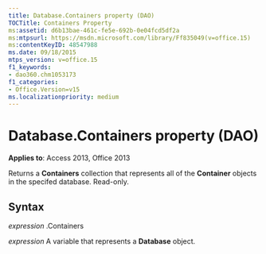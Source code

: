 ```yaml
---
title: Database.Containers property (DAO)
TOCTitle: Containers Property
ms:assetid: d6b13bae-461c-fe5e-692b-0e04fcd5df2a
ms:mtpsurl: https://msdn.microsoft.com/library/Ff835049(v=office.15)
ms:contentKeyID: 48547988
ms.date: 09/18/2015
mtps_version: v=office.15
f1_keywords:
- dao360.chm1053173
f1_categories:
- Office.Version=v15
ms.localizationpriority: medium
---
```


# Database.Containers property (DAO)


**Applies to**: Access 2013, Office 2013

Returns a **Containers** collection that represents all of the **Container** objects in the specifed database. Read-only.

## Syntax

*expression* .Containers

*expression* A variable that represents a **Database** object.

